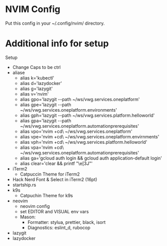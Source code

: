 # NVIM Config

Put this config in your ~/.config/nvim/ directory.

# Additional info for setup

Setup

- Change Caps to be ctrl
- aliase
    - alias k='kubectl'
    - alias d='lazydocker'
    - alias g='lazygit'
    - alias v='nvim'
    - alias gpo='lazygit --path ~/ws/vwg.services.oneplatform'
    - alias gpe='lazygit --path ~/ws/vwg.services.oneplatform.environments'
    - alias gph='lazygit --path ~/ws/vwg.services.platform.helloworld'
    - alias gpa='lazygit --path ~/ws/vwg.services.oneplatform.automationprerequisites'
    - alias vpo='nvim +cd\ ~/ws/vwg.services.oneplatform'
    - alias vpe='nvim +cd\ ~/ws/vwg.services.oneplatform.envirnments'
    - alias vph='nvim +cd\ ~/ws/vwg.services.platform.helloworld'
    - alias vpa='nvim +cd\ ~/ws/vwg.services.oneplatform.automationprerequisites'
    - alias ga='gcloud auth login && gcloud auth application-default login'
    - alias clear='clear && printf "\e[3J"'
- iTerm2
    - Catpuccin Theme for iTerm2
- Hack Nerd Font & Select in iTerm2 (16pt)
- startship.rs
- k9s
    - Catpuchin Theme for k9s
- neovim
    - neovim config
    - set EDITOR and VISUAL env vars
    - Mason: 
        - Formatter: stylua, prettier, black, isort
        - Diagnostics: eslint_d, rubocop
- lazygit
- lazydocker
